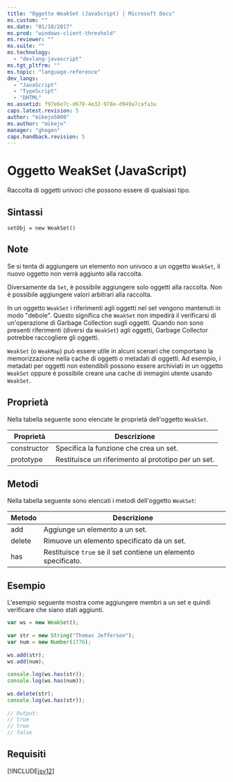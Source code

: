 ```yaml
---
title: "Oggetto WeakSet (JavaScript) | Microsoft Docs"
ms.custom: ""
ms.date: "01/18/2017"
ms.prod: "windows-client-threshold"
ms.reviewer: ""
ms.suite: ""
ms.technology: 
  - "devlang-javascript"
ms.tgt_pltfrm: ""
ms.topic: "language-reference"
dev_langs: 
  - "JavaScript"
  - "TypeScript"
  - "DHTML"
ms.assetid: f97e6e7c-d678-4e32-978e-d949a7cafa3a
caps.latest.revision: 5
author: "mikejo5000"
ms.author: "mikejo"
manager: "ghogen"
caps.handback.revision: 5
---
```

# Oggetto WeakSet (JavaScript)
Raccolta di oggetti univoci che possono essere di qualsiasi tipo.  
  
## Sintassi  
  
```  
setObj = new WeakSet()  
```  
  
## Note  
 Se si tenta di aggiungere un elemento non univoco a un oggetto `WeakSet`, il nuovo oggetto non verrà aggiunto alla raccolta.  
  
 Diversamente da `Set`, è possibile aggiungere solo oggetti alla raccolta.  Non è possibile aggiungere valori arbitrari alla raccolta.  
  
 In un oggetto `WeakSet` i riferimenti agli oggetti nel set vengono mantenuti in modo "debole".  Questo significa che `WeakSet` non impedirà il verificarsi di un'operazione di Garbage Collection sugli oggetti.  Quando non sono presenti riferimenti \(diversi da `WeakSet`\) agli oggetti, Garbage Collector potrebbe raccogliere gli oggetti.  
  
 `WeakSet` \(o `WeakMap`\) può essere utile in alcuni scenari che comportano la memorizzazione nella cache di oggetti o metadati di oggetti.  Ad esempio, i metadati per oggetti non estendibili possono essere archiviati in un oggetto `WeakSet` oppure è possibile creare una cache di immagini utente usando `WeakSet`.  
  
## Proprietà  
 Nella tabella seguente sono elencate le proprietà dell'oggetto `WeakSet`.  
  
|Proprietà|Descrizione|  
|---------------|-----------------|  
|constructor|Specifica la funzione che crea un set.|  
|prototype|Restituisce un riferimento al prototipo per un set.|  
  
## Metodi  
 Nella tabella seguente sono elencati i metodi dell'oggetto `WeakSet`:  
  
|Metodo|Descrizione|  
|------------|-----------------|  
|add|Aggiunge un elemento a un set.|  
|delete|Rimuove un elemento specificato da un set.|  
|has|Restituisce `true` se il set contiene un elemento specificato.|  
  
## Esempio  
 L'esempio seguente mostra come aggiungere membri a un set e quindi verificare che siano stati aggiunti.  
  
```javascript  
var ws = new WeakSet();  
  
var str = new String("Thomas Jefferson");  
var num = new Number(1776);  
  
ws.add(str);  
ws.add(num);  
  
console.log(ws.has(str));  
console.log(ws.has(num));  
  
ws.delete(str);  
console.log(ws.has(str));  
  
// Output:  
// true  
// true  
// false  
```  
  
## Requisiti  
 [!INCLUDE[jsv12](../../javascript/reference/includes/jsv12-md.md)]